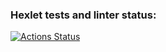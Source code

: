 ### Hexlet tests and linter status:
[![Actions Status](https://github.com/exlawyer/frontend-project-44/workflows/hexlet-check/badge.svg)](https://github.com/exlawyer/frontend-project-44/actions)